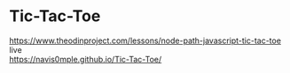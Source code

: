 # Tic-Tac-Toe
https://www.theodinproject.com/lessons/node-path-javascript-tic-tac-toe
<br>live <br>
https://navis0mple.github.io/Tic-Tac-Toe/
